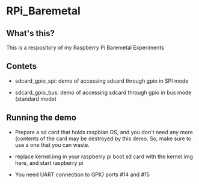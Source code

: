 # RPi_Baremetal

## What's this?
This is a respository of my Raspberry Pi Baremetal Experiments

## Contets
* sdcard_gpio_spi: demo of accessing sdcard through gpio in SPI mode

* sdcard_gpio_bus: demo of accessing sdcard through gpio in bus mode (standard mode)

## Running the demo
* Prepare a sd card that holds raspbian OS, and you don't need any more (contents of the card may be destroyed by this demo. So, make sure to use a one that you can waste.

* replace kernel.img in your raspberry pi boot sd card with the kernel.img here, and start raspberry pi

* You need UART connection to GPIO ports #14 and #15



